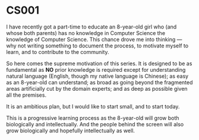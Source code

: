 # CS001

I have recently got a part-time to educate an 8-year-old girl who (and whose both parents) has no knowledge in Computer Science the knowledge of Computer Science. This chance drove me into thinking — why not writing something to document the process, to motivate myself to learn, and to contribute to the community.

So here comes the supreme motivation of this series. It is designed to be as fundamental as **NO** prior knowledge is required except for understanding natural language (English, though my native language is Chinese); as easy as an 8-year-old can understand; as broad as going beyond the fragmented areas artificially cut by the domain experts; and as deep as possible given all the premises.

It is an ambitious plan, but I would like to start small, and to start today.

This is a progressive learning process as the 8-year-old will grow both biologically and intellectually. And the people behind the screen will also grow biologically and hopefully intellectually as well.